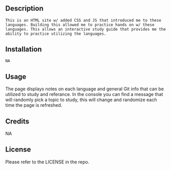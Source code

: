# <Prework study guide towards a new career>

## Description

    This is an HTML site w/ added CSS and JS that introduced me to these languages. Building this allowed me to practice hands on w/ these languages. This allows an interactive study guide that provides me the ability to practice utilizing the languages.


## Installation

    NA

## Usage

The page displays notes on each language and general Git info that can be utilized to study and referance. In the console you can find a message that will randomly pick a topic to study, this will change and randomize each time the page is refreshed.


## Credits

NA

## License

Please refer to the LICENSE in the repo.

